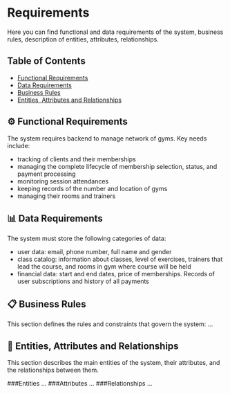 # Requirements
Here you can find functional and data requirements of the system, business rules, description of entities, attributes, relationships.
## Table of Contents
- [Functional Requirements](#-functional-requirements)
- [Data Requirements](#-data-requirements)
- [Business Rules](#-business-rules)
- [Entities, Attributes and Relationships](#-entities-attributes-and-relationships)

## ⚙️ Functional Requirements
The system requires backend to manage network of gyms. Key needs include:

- tracking of clients and their memberships
- managing the complete lifecycle of membership selection, status, and payment processing
- monitoring session attendances
- keeping records of the number and location of gyms
- managing their rooms and trainers


## 📊 Data Requirements
The system must store the following categories of data:

- user data: email, phone number, full name and gender
- class catalog: information about classes, level of exercises, trainers that lead the course, and rooms in gym where course will be held
- financial data: start and end dates, price of memberships. Records of user subscriptions and history of all payments

## 📋 Business Rules
This section defines the rules and constraints that govern the system:
...

## 🧩 Entities, Attributes and Relationships
This section describes the main entities of the system, their attributes, and the relationships between them.

###Entities
...
###Attributes
...
###Relationships
...